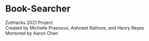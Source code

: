 # Book-Searcher
ZotHacks 2021 Project  
Created by Michelle Prasouvo, Ashneet Rathore, and Henry Reyes  
Mentored by Aaron Chen 
